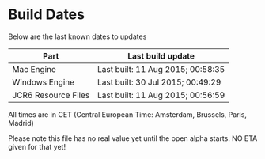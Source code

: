 # Build Dates

Below are the last known dates to updates

Part | Last build update
-----|-----
Mac Engine | Last built: 11 Aug 2015; 00:58:35
Windows Engine | Last built: 30 Jul 2015; 00:49:29
JCR6 Resource Files | Last built: 11 Aug 2015; 00:56:59
All times are in CET (Central European Time: Amsterdam, Brussels, Paris, Madrid)


Please note this file has no real value yet until the open alpha starts. NO ETA given for that yet!
